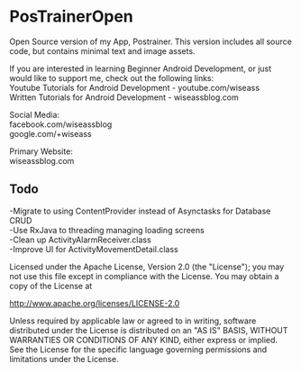 # PosTrainerOpen
Open Source version of my App, Postrainer. This version includes all source code, but contains minimal text and image assets.

If you are interested in learning Beginner Android Development, or just would like to support me, check out the following links:<br>
Youtube Tutorials for Android Development - youtube.com/wiseass <br>
Written Tutorials for Android Development - wiseassblog.com <br>

Social Media:<br>
facebook.com/wiseassblog <br>
google.com/+wiseass <br>

Primary Website:<br>
wiseassblog.com



<h2>Todo</h2>
-Migrate to using ContentProvider instead of Asynctasks for Database CRUD<br>
-Use RxJava to threading managing loading screens<br>
-Clean up ActivityAlarmReceiver.class<br>
-Improve UI for ActivityMovementDetail.class<br>

Licensed under the Apache License, Version 2.0 (the "License");
you may not use this file except in compliance with the License.
You may obtain a copy of the License at

   http://www.apache.org/licenses/LICENSE-2.0

Unless required by applicable law or agreed to in writing, software
distributed under the License is distributed on an "AS IS" BASIS,
WITHOUT WARRANTIES OR CONDITIONS OF ANY KIND, either express or implied.
See the License for the specific language governing permissions and
limitations under the License.
